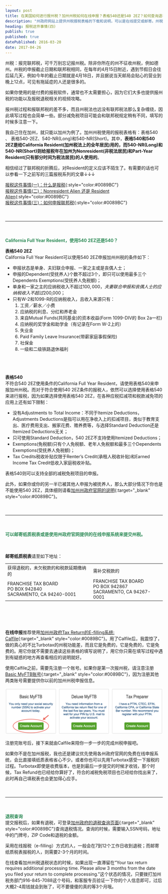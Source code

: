 ```yaml
---
layout: post
title: 在美国如何进行报州税？加州州税如何在线申报？表格540还是540 2EZ？如何查询退税？
description: "州政府网站上提供州税报税表格的下载和说明，可以是在线提交或邮寄。州税报税的截止时间和联邦税一致。加州居民申报州税使用表格有540、540 2EZ，540-NR(Long)和540-NR(Short)，540 2EZ和540-NR(Short)在填写内容比较简单，但存在限制。获得退税的人，可进入州政府官网查到退税情况。时间上，在线报税的人一般会在7到12个工作日收到退税；而邮寄纸质税表的人则需要2-3个月的时间。"
heading: 报税这件事情(四)
publish: true
published: true
datePublished: 2016-03-20
date: 2017-04-26
---
```





<span class="dropcap">州</span>税：报完联邦税，可千万别忘记报州税。除非你所在的州不征收州税，例如德州。州税的申报截止日期和联邦税相同，在每年的4月15日附近，遇到节假日会往后延几天，例如今年的截止日期就是4月18日，并且据说当天邮局会贴心的营业到晚上12点，可见有拖延症的人还是很多的。

如果你使用的是付费的报税软件，通常也不太需要担心，因为它们大多也提供报州税的功能以及报税退税相关的视频攻略。

报州税过程和报联邦税的差不多，而且州税法也远没有联邦税法那么复杂缠绕，因此填写过程也会简单一些。部分减免税项目可能会和联邦税规定稍有不同，填写的时候多注意一下。

我自己住在加州，就只能以加州为例了。加州州税使用的报税表格有：表格540 、 表格540-2EZ、540-NR(Long)和540-NR(Short)。其中，**表格540和540 2EZ是给California Resident(加州税法上的全年居民)用的，而540-NR(Long)和540-NR(Short)则给报税年在加州为Nonresident(非税法居民)和Part-Year Resident(只有部分时间为税法居民)的人使用的**。

相信经过了联邦税的折腾后，对Resident的定义应该不陌生了。有需要的话也可以参看一下之前写的三篇报税系列的文章↓↓↓

[报税这件事情(一)：什么是报税](/what-is-tax-return/){:style="color:#0089BC"}<br>
[报税这件事情(二)：Nonresident Alien 还是 Resident Alien](/do-i-need-to-file-tax-return/){:style="color:#0089BC"}<br>
[报税这件事情(三)：如何申报联邦税](/how-to-file-tax-return/){:style="color:#0089BC"}

<p style="margin-bottom:50px"></p>

***

<p style="margin-bottom:50px"></p>

**<span style="color:#2e8b57">California Full Year Resident，使用540 2EZ还是540？</span>**

**表格540 2EZ**<br>
California Full Year Resident可以使用540 2EZ申报加州州税的条件如下：

- 申报状态是单身、夫妇联合申报、一家之主或是丧偶人士；<br>
- 申报的Dependent(受抚养人)个数不超过3个，即只可以使用最多三个Dependents Exemptions(受抚养人免税额)；<br>
- 单身和一家之主的应纳税收入不超过$100,000，夫妻联合申报和丧偶人士的应纳税收入不超过$200,000；<br>
- 只有W-2和1099-R的应纳税收入，且收入来源只有：<br>
   1) 工资／薪水／小费<br>
   2) 应纳税的利息、分红和养老金<br>
   3) 来自Mutual Funds(共同基金)的资本收益(Form 1099-DIV的 Box 2a一栏)<br>
   4) 应纳税的奖学金和助学金（有记录在Form W-2上的）<br>
   5) 失业金<br>
   6) Paid Family Leave Insurance(带薪家庭事假保险)<br>
   7) 社保金<br>
   8) 一级和二级铁路退休福利

<p style="margin-bottom:70px"></p>

**表格540**<br>
不符合540 2EZ使用条件的California Full Year Resident，请使用表格540来申报加州州税。而对于符合使用540 2EZ条件的报税人，依然可以选择使用表格540来进行报税，因为如果选择使用表格540 2EZ，在各种应税扣减项和税款减免项的应用上还有如下限制：

- 没有Adjustments to Total Income：不同于Itemize Deductions，Adjustments Deductions是指可以用在净收入上的扣减项目，类似于教育支出、医疗费用支出、搬家花费、赡养费等，与选择Standard Deduction还是Itemized Deductions无关；<br>
- 只可使用Standard Deduction，540 2EZ不支持使用Itemized Deductions；<br>
- Exemptions(免税额)只有个人免税额、老年人免税额和最多三个Dependents Exemptions(受抚养人免税额)；<br>
- Tax Credits税收补贴仅限于Renter’s Credit(承租人税收补贴)和Earned Income Tax Credit低收入家庭税收补贴。<br>

表格540则可以支持全部的减税免税项目的申报。

此外，如果你或你的另一半已被其他人申报为被抚养人，那么大部分情况下你也是不能使用540 2EZ，具体细则请看[加州州政府官网的说明](https://www.ftb.ca.gov/forms/Which_Form_Should_I_File.shtml){:target="_blank" style="color:#0089BC"}。

<p style="margin-bottom:50px"></p>

***

<p style="margin-bottom:50px"></p>

**<span style="color:#2e8b57">可以邮寄纸质税表或是使用州政府官网提供的在线申报系统来提交州税。</span>**

<p style="margin-bottom:50px"></p>

**邮寄纸质税表**请至如下地址：
<table>
<tbody>
<tr>
<td>
获得退税的，未欠税款的和税款延期缴纳的
</td>
<td>
需补交税款的
</td>
</tr>
<tr>
<td>
FRANCHISE TAX BOARD<br>
PO BOX 942840<br>
SACRAMENTO, CA 94240-0001
</td>
<td>
FRANCHISE TAX BOARD<br>
PO BOX 942867<br>
SACRAMENTO, CA 94267-0001
</td>
</tr>
</tbody>
</table>

<p style="margin-bottom:90px"></p>

**在线申报**推荐使用[加州州政府Tax Return的E-filling系统: Calfile](https://www.ftb.ca.gov/online/calFile/about.shtml?WT.mc_id=HP_Banner_CalFile&WT.svl=HCF1){:target="_blank" style="color:#0089BC"}。用了Calfile后，我震惊了，做的真心的不比Turbotax的州税功能差，而且它是免费的，它是免费的，它是免费的。用它你就不需要去通读这些表格的填写说明了，用它你只需在填写过程中遇到有疑惑的地方再查看相应的说明就好。

使用Calfile之前，需要先注册一个账号。如果你是第一次报州税，请注意注册[Basic MyFTB账号](https://webapp.ftb.ca.gov/myftbaccess/registration.aspx){:target="_blank" style="color:#0089BC"}，因为注册其他两类账号需要提供你以前的加州州税申报信息。

<p itemprop="image" itemscope itemtype="https://schema.org/ImageObject">
 <img src="/assets/img/myFTB-registration.png" alt="注册加州州政府报税账号">
  <meta itemprop="url" content="https://www.blogus123.com/assets/img/myFTB-registration.png">
  <meta itemprop="width" content="800">
  <meta itemprop="height" content="237">
</p>

注册完账号后，接下来就由Calfile来陪你一步一步的完成州税申报吧。

如果你不是在加州报税，我也还是建议优先使用各州政府官网的免费在线申报系统，会比直接填纸质表格省心不少。或者你也可以先用Turbotax感受一下报税的过程。Turbotax即使是收费版本，也是到最后一步提交的时候才收钱，那个时候，Tax Refund也已经给你算好了，符合的减税免税项目也已经给你找出来了，此时再自己填税表也会更加得心应手。

<p style="margin-bottom:50px"></p>

***

<p style="margin-bottom:50px"></p>

**<span style="color:#2e8b57">退税查询</span>**<br>
提交报税后，如果有退税，可登录[加州政府的退税查询页面](https://webapp.ftb.ca.gov/refund/login.aspx?Lang=en-US){:target="_blank" style="color:#0089BC"}查询退税情况。查询的时候，需要输入SSN号码，地址中的门牌号，ZIP Code和退税的金额。

采用在线报税（e-filling）方式的人，一般会在7到12个工作日收到退税；而邮寄纸质税表报税的人，则需要2-3个月的时间。

在线查看加州州税退税状态的时候，如果出现一直滞留在“Your tax return requires additional processing time. Please allow 3 months from the date you filed your return to complete processing.”这个状态的情况，只要拨打加州税务部门916-845-7088这个号码，和客服专员验证一下你的个人信息即可，过后大概2-4周钱就会到账了，可不要傻傻的真的等3个月哦。

<p style="margin-bottom:70px"></p>
